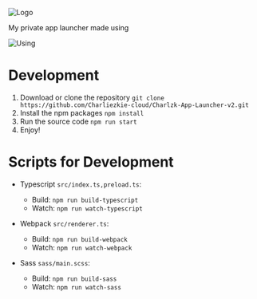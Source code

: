 ![Logo](https://github.com/user-attachments/assets/5adebf09-f187-4415-9b08-e5e9f5fe0588)

My private app launcher made using

![Using](https://skillicons.dev/icons?i=electron,ts,webpack)

# Development
1. Download or clone the repository `git clone https://github.com/Charliezkie-cloud/Charlzk-App-Launcher-v2.git`
2. Install the npm packages `npm install`
3. Run the source code `npm run start`
4. Enjoy!

# Scripts for Development
- Typescript `src/index.ts,preload.ts`:

  - Build: `npm run build-typescript`
  - Watch: `npm run watch-typescript`
 
- Webpack `src/renderer.ts`:

  - Build: `npm run build-webpack`
  - Watch: `npm run watch-webpack`
  
- Sass `sass/main.scss`:

  - Build: `npm run build-sass`
  - Watch: `npm run watch-sass`
